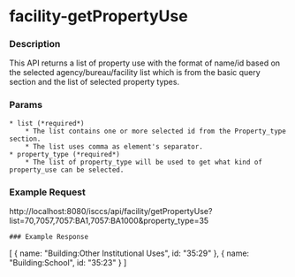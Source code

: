 # facility-getPropertyUse
### Description  
This API returns a list of property use with the format of name/id based on the selected agency/bureau/facility list which is from the basic query section and the list of selected property types.
              
### Params
    * list (*required*)
        * The list contains one or more selected id from the Property_type section.
        * The list uses comma as element's separator.
    * property_type (*required*)
        * The list of property_type will be used to get what kind of property_use can be selected.

### Example Request  
http://localhost:8080/isccs/api/facility/getPropertyUse?list=70,7057,7057:BA1,7057:BA1000&property_type=35
```
### Example Response  
```
[
    {
        name: "Building:Other Institutional Uses",
        id: "35:29"
    },
    {
        name: "Building:School",
        id: "35:23"
    }
]
```